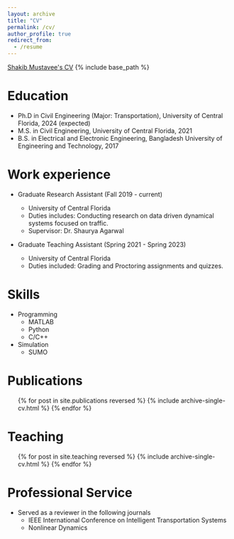 ```yaml
---
layout: archive
title: "CV"
permalink: /cv/
author_profile: true
redirect_from:
  - /resume
---
```

[Shakib Mustavee's CV](http://mustavee.github.io/files/Shakib_Mustavee.pdf)
{% include base_path %}

Education
======
* Ph.D in Civil Engineering (Major: Transportation), University of Central Florida, 2024 (expected)
* M.S. in Civil Engineering, University of Central Florida, 2021
* B.S. in Electrical and Electronic Engineering, Bangladesh University of Engineering and Technology, 2017


Work experience
======
* Graduate Research Assistant (Fall 2019 - current)
  * University of Central Florida
  * Duties includes: Conducting research on data driven dynamical systems focused on traffic.
  * Supervisor: Dr. Shaurya Agarwal

* Graduate Teaching Assistant (Spring 2021 - Spring 2023)
  * University of Central Florida
  * Duties included: Grading and Proctoring assignments and quizzes. 

  
Skills
====== 
* Programming
  * MATLAB
  * Python
  * C/C++
* Simulation
  * SUMO

Publications
======
  <ul>{% for post in site.publications reversed %}
    {% include archive-single-cv.html %}
  {% endfor %}</ul>
  
<!---
Talks
======
  <ul>{% for post in site.talks reversed %}
    {% include archive-single-talk-cv.html  %}
  {% endfor %}</ul>
 --> 
 
Teaching
======
  <ul>{% for post in site.teaching reversed %}
    {% include archive-single-cv.html %}
  {% endfor %}</ul>
  
Professional Service
======
* Served as a reviewer in the following journals
  * IEEE International Conference on Intelligent Transportation Systems
  * Nonlinear Dynamics
